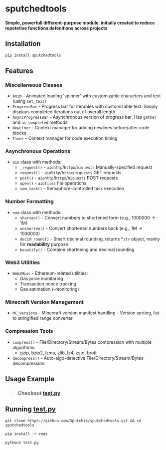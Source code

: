 # sputchedtools

#### Simple, powerfull different-purpose module, initially created to reduce repetetive functions defenitions across projects

## Installation

```bash
pip install sputchedtools
```

## Features

### Miscellaneous Classes
- `Anim` - Animated loading 'spinner' with customizable characters and text (using `set_text`)
- `ProgressBar` - Progress bar for iterables with customizable text. Simply displays completed iterations out of overall length
- `AsyncProgressBar` - Asynchronous version of progress bar. Has `gather` and `as_completed` methods
- `NewLiner` - Context manager for adding newlines before/after code blocks
- `Timer` - Context manager for code execution timing

### Asynchronous Operations
- `aio` class with methods:
	- `_request()` - `aiohttp`/`httpx`/`niquests` Manually-specified request
	- `request()` - `aiohttp`/`httpx`/`niquests` GET requests
	- `post()` - `aiohttp`/`httpx`/`niquests` POST requests
	- `open()` - `aiofiles` file operations
	- `sem_task()` - Semaphore-controlled task execution

### Number Formatting
- `num` class with methods:
	- `shorten()` - Convert numbers to shortened form (e.g., 1000000 → 1M)
	- `unshorten()` - Convert shortened numbers back (e.g., 1M → 1000000)
	- `decim_round()` - Smart decimal rounding, returns **`str`* object, mainly for **readability** purpose
	- `beautify()` - Combine shortening and decimal rounding

### Web3 Utilities
- `Web3Misc` - Ethereum-related utilities:
	- Gas price monitoring
	- Transaction nonce tracking
	- Gas estimation (-monitoring)

### Minecraft Version Management
- `MC_Versions` - Minecraft version manifest handling - Version sorting, list to stringified range converter

### Compression Tools
- `compress()` - File/Directory/Stream/Bytes compression with multiple algorithms:
	- gzip, bzip2, lzma, zlib, lz4, zstd, brotli
- `decompress()` - Auto-algo-detective File/Directory/Stream/Bytes decompression

## Usage Example

> ### Checkout [test.py](test.py)

## Running [test.py](test.py)

```
git clone https://github.com/Sputchik/sputchedtools.git && cd sputchedtools
```
```
pip install -r reqs
```
```
python3 test.py
````

